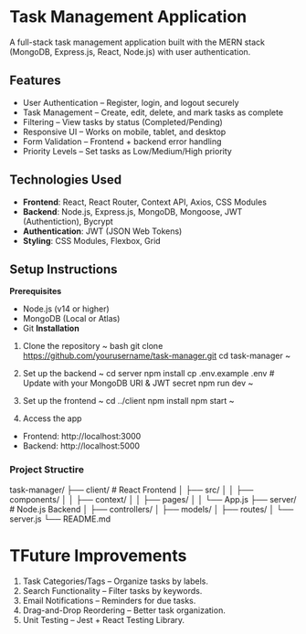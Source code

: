 # Task Management Application

A full-stack task management application built with the MERN stack (MongoDB, Express.js, React, Node.js) with user authentication.

## Features

- User Authentication – Register, login, and logout securely
- Task Management – Create, edit, delete, and mark tasks as complete
- Filtering – View tasks by status (Completed/Pending)
- Responsive UI – Works on mobile, tablet, and desktop
- Form Validation – Frontend + backend error handling
- Priority Levels – Set tasks as Low/Medium/High priority

## Technologies Used

- **Frontend**: React, React Router, Context API, Axios, CSS Modules
- **Backend**: Node.js, Express.js, MongoDB, Mongoose, JWT (Authentiction), Bycrypt
- **Authentication**: JWT (JSON Web Tokens)
- **Styling**: CSS Modules, Flexbox, Grid

## Setup Instructions

**Prerequisites**
- Node.js (v14 or higher)
- MongoDB (Local or Atlas)
- Git
**Installation**
1. Clone the repository
~
bash
git clone https://github.com/yourusername/task-manager.git
cd task-manager
~

2. Set up the backend
~
cd server
npm install
cp .env.example .env  # Update with your MongoDB URI & JWT secret
npm run dev
~

3. Set up the frontend
~
cd ../client
npm install
npm start
~

4. Access the app
- Frontend: http://localhost:3000
- Backend: http://localhost:5000

### Project Structire
task-manager/
├── client/          # React Frontend
│   ├── src/
│   │   ├── components/
│   │   ├── context/
│   │   ├── pages/
│   │   └── App.js
├── server/          # Node.js Backend
│   ├── controllers/
│   ├── models/
│   ├── routes/
│   └── server.js
└── README.md


# TFuture Improvements

1.	Task Categories/Tags – Organize tasks by labels.
2.	Search Functionality – Filter tasks by keywords.
3.	Email Notifications – Reminders for due tasks.
4.	Drag-and-Drop Reordering – Better task organization.
5.	Unit Testing – Jest + React Testing Library.

